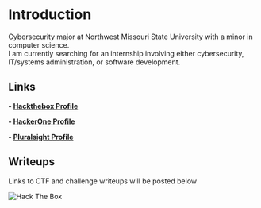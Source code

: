 # Introduction

Cybersecurity major at Northwest Missouri State University with a minor in computer science.  
I am currently searching for an internship involving either cybersecurity, IT/systems administration, or software development.


## Links
**- [Hackthebox Profile](https://www.hackthebox.eu/profile/114142)**

**- [HackerOne Profile](https://hackerone.com/rollie)**

**- [Pluralsight Profile](https://app.pluralsight.com/profile/cole-houston)**


## Writeups

Links to CTF and challenge writeups will be posted below


![Hack The Box](https://www.hackthebox.eu/badge/image/114142)
